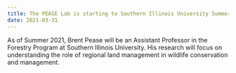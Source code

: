 ```yaml
---
title: The PEASE Lab is starting to Southern Illinois University Summer 2021
date: 2021-03-31
---
```


As of Summer 2021, Brent Pease will be an Assistant Professor in the Forestry Program at Southern Illinois University. His research will focus on understanding the role of regional land management in wildlife conservation and management. 
